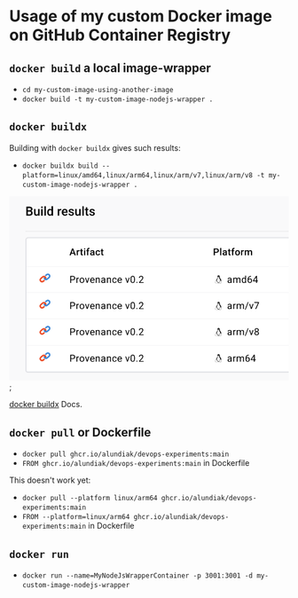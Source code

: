Usage of my custom Docker image on GitHub Container Registry
===

## `docker build` a local image-wrapper

- `cd my-custom-image-using-another-image`
- `docker build -t my-custom-image-nodejs-wrapper .`


## `docker buildx`

Building with `docker buildx` gives such results:

- `docker buildx build --platform=linux/amd64,linux/arm64,linux/arm/v7,linux/arm/v8 -t my-custom-image-nodejs-wrapper .`

![img](docker_buildx_build_results.png);

[docker buildx](https://docs.docker.com/engine/reference/commandline/buildx_build/#platform) Docs.

## `docker pull` or Dockerfile

- `docker pull ghcr.io/alundiak/devops-experiments:main`
- `FROM ghcr.io/alundiak/devops-experiments:main` in Dockerfile

This doesn't work yet:

- `docker pull --platform linux/arm64 ghcr.io/alundiak/devops-experiments:main`
- `FROM --platform=linux/arm64 ghcr.io/alundiak/devops-experiments:main` in Dockerfile


## `docker run`

- `docker run --name=MyNodeJsWrapperContainer -p 3001:3001 -d my-custom-image-nodejs-wrapper`
